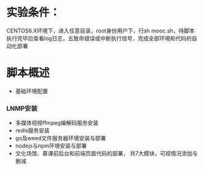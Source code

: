 # 实验条件：
 CENTOS6.X环境下，进入任意目录，root身份用户下，行sh mooc.sh，待脚本执行完毕后查看log日志，五致命错误或中断执行信号，完成全部环境和代码的自动化部署
# 脚本概述
* 基础环境配置
### LNMP安装
* 多媒体视频ffmpeg编解码服务安装
* redis服务安装
* go及weed文件服务器环境安装与部署
* nodejs与npm环境安装与部署
* 文化场馆、慕课前后台和前端页面代码的部署，
共7大模块，可视情况添加与删减

